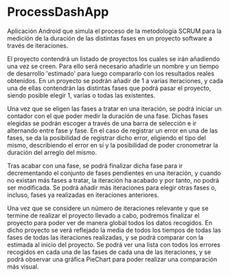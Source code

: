 # ProcessDashApp

Aplicación Android que simula el proceso de la metodología SCRUM para la medición de la duración de las distintas fases en un proyecto software a través de iteraciones.

El proyecto contendrá un listado de proyectos los cuales se irán añadiendo una vez se creen. Para ello será necesario añadirle un nombre y un tiempo de desarrollo 'estimado' para luego compararlo con los resultados reales obtenidos. En un proyecto se podrán añadir de 1 a varias iteraciones, y cada una de ellas contendrán las distintas fases que podrá pasar el proyecto, siendo posible elegir 1, varias o todas las existentes. 

Una vez que se eligen las fases a tratar en una iteración, se podrá iniciar un contador con el que poder medir la duración de una fase. Dichas fases elegidas se podrán escoger a través de una barra de selección e ir alternando entre fase y fase. En el caso de registrar un error en una de las fases, se da la posibilidad de registrar dicho error, eligiendo el tipo del mismo, describiendo el error en sí y la posibilidad de poder cronometrar la duración del arreglo del mismo.

Tras acabar con una fase, se podrá finalizar dicha fase para ir decrementando el conjunto de fases pendientes en una iteración, y cuando no existan más fases a tratar, la iteración ha acabado y por tanto, no podrá ser modificada. Se podrá añadir más iteraciones para elegir otras fases o, incluso, fases ya realizadas en iteraciones anteriores. 

Una vez que se considere un número de iteraciones relevante y que se termine de realizar el proyecto llevado a cabo, podremos finalizar el proyecto para poder ver de manera global todos los datos recogidos. En dicho proyecto se verá reflejado la media de todos los tiempos de todas las fases de todas las iteraciones realizadas, y se podrá comparar con la estimada al inicio del proyecto. Se podrá ver una lista con todos los errores recogidos en cada una de las fases de cada una de las iteraciones, y se podrá observar una gráfica PieChart para poder realizar una comparación más visual.
